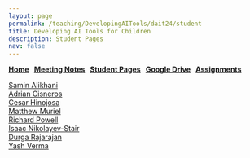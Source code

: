 ```yaml
---
layout: page
permalink: /teaching/DevelopingAITools/dait24/student
title: Developing AI Tools for Children
description: Student Pages
nav: false
---
```


**[Home](/teaching/DevelopingAITools) &nbsp; [Meeting Notes](/teaching/DevelopingAITools/dait24/notes) &nbsp; [Student Pages](/teaching/DevelopingAITools/dait24/student) &nbsp; [Google Drive](https://drive.google.com/drive/folders/1mO3MYmMt-b0SZc763X4If9lzzgykz1Pp) &nbsp; [Assignments](/teaching/DevelopingAITools/dait24/assignments)**

[Samin Alikhani](https://www.salikhani.com/)<br>
[Adrian Cisneros](https://sites.google.com/view/adrian-aitoolsdevelopment/home)<br>
[Cesar Hinojosa](https://sites.google.com/view/cesar-hinojosa-dev-ai-tools)<br>
[Matthew Muriel](https://sites.google.com/view/ai-tools-matthew-muriel/home)<br>
[Richard Powell](https://sites.google.com/view/rpowell-dait/home) <br>
[Isaac Nikolayev-Stair](https://sites.google.com/view/isaacnikolayev/home)<br>
[Durga Rajarajan](https://sites.google.com/view/durga-develop-ai-tool-for-kids/home)<br>
[Yash Verma](https://sites.google.com/view/yashv-developingaitools/home)